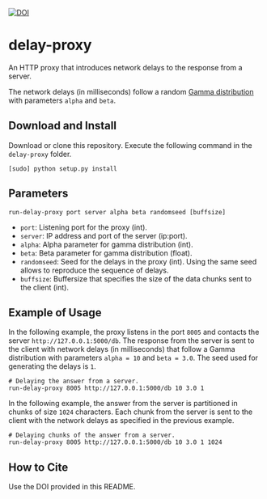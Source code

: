 [![DOI](https://zenodo.org/badge/144040707.svg)](https://zenodo.org/badge/latestdoi/144040707)

# delay-proxy

An HTTP proxy that introduces network delays to the response from a server.

The network delays (in milliseconds) follow a random [Gamma distribution](https://en.wikipedia.org/wiki/Gamma_distribution) with parameters `alpha` and `beta`. 

## Download and Install
Download or clone this repository. Execute the following command in the `delay-proxy` folder. 

```
[sudo] python setup.py install
```

## Parameters
```
run-delay-proxy port server alpha beta randomseed [buffsize]
```

- `port`: Listening port for the proxy (int).
- `server`: IP address and port of the server (ip:port).
- `alpha`: Alpha parameter for gamma distribution (int).
- `beta`: Beta parameter for gamma distribution (float).
- `randomseed`: Seed for the delays in the proxy (int). Using the same seed allows to reproduce the sequence of delays. 
- `buffsize`:  Buffersize that specifies the size of the data chunks sent to the client (int).

## Example of Usage

In the following example, the proxy listens in the port `8005` and contacts the server `http://127.0.0.1:5000/db`. 
The response from the server is sent to the client with network delays (in milliseconds) that follow a Gamma distribution with parameters `alpha = 10` and `beta = 3.0`. The seed used for generating the delays is `1`. 

```
# Delaying the answer from a server. 
run-delay-proxy 8005 http://127.0.0.1:5000/db 10 3.0 1
```

In the following example, the answer from the server is partitioned in chunks of size `1024` characters. 
Each chunk from the server is sent to the client with the network delays as specified in the previous example. 
```
# Delaying chunks of the answer from a server. 
run-delay-proxy 8005 http://127.0.0.1:5000/db 10 3.0 1 1024 
```

## How to Cite
Use the DOI provided in this README.
